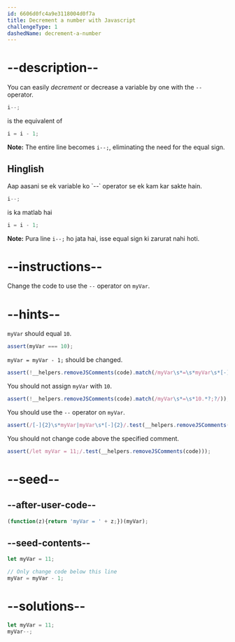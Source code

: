 ```yaml
---
id: 6606d0fc4a9e3118004d0f7a
title: Decrement a number with Javascript
challengeType: 1
dashedName: decrement-a-number
---
```


# --description--

You can easily <dfn>decrement</dfn> or decrease a variable by one with the `--` operator.

```js
i--;
```

is the equivalent of

```js
i = i - 1;
```

**Note:** The entire line becomes `i--;`, eliminating the need for the equal sign.

<h2>Hinglish</h2>
Aap aasani se ek variable ko `--` operator se ek kam kar sakte hain.

```js
i--;
```

is ka matlab hai

```js
i = i - 1;
```

**Note:** Pura line `i--;` ho jata hai, isse equal sign ki zarurat nahi hoti.

# --instructions--

Change the code to use the `--` operator on `myVar`.

# --hints--

`myVar` should equal `10`.

```js
assert(myVar === 10);
```

`myVar = myVar - 1;` should be changed.

```js
assert(!__helpers.removeJSComments(code).match(/myVar\s*=\s*myVar\s*[-]\s*1.*?;?/));
```

You should not assign `myVar` with `10`.

```js
assert(!__helpers.removeJSComments(code).match(/myVar\s*=\s*10.*?;?/));
```

You should use the `--` operator on `myVar`.

```js
assert(/[-]{2}\s*myVar|myVar\s*[-]{2}/.test(__helpers.removeJSComments(code)));
```

You should not change code above the specified comment.

```js
assert(/let myVar = 11;/.test(__helpers.removeJSComments(code)));
```

# --seed--

## --after-user-code--

```js
(function(z){return 'myVar = ' + z;})(myVar);
```

## --seed-contents--

```js
let myVar = 11;

// Only change code below this line
myVar = myVar - 1;
```

# --solutions--

```js
let myVar = 11;
myVar--;
```

